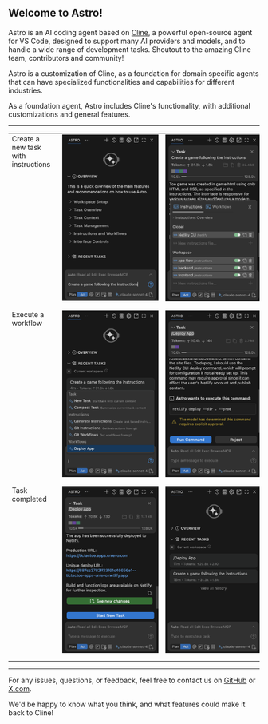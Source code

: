 ## Welcome to Astro!

Astro is an AI coding agent based on [Cline](https://cline.bot), a powerful open-source agent for VS Code, designed to support many AI providers and models, and to handle a wide range of development tasks. Shoutout to the amazing Cline team, contributors and community!

Astro is a customization of Cline, as a foundation for domain specific agents that can have specialized functionalities and capabilities for different industries.

As a foundation agent, Astro includes Cline's functionality, with additional customizations and general features.

---

<table width="100%" border="0" cellspacing="0" cellpadding="0" style="border:0;">
    <tr style="border:0;">
        <td valign="top" style="border:0;">
            Create a new task with instructions
        </td>
        <td width="260" valign="top" style="border:0;">
            <img src="https://raw.githubusercontent.com/unievo/astro/main/assets/img/start.png" alt="Astro Start" width="250" style="margin-left: 10px; margin-bottom: 10px; border:0;">
        </td>
        <td width="260" valign="top" style="border:0;">
            <img src="https://raw.githubusercontent.com/unievo/astro/main/assets/img/instructions.png" alt="Astro Instructions" width="250" style="margin-left: 10px; margin-bottom: 10px; border:0;">
        </td>
    </tr>
    <tr style="border:0;">
        <td valign="top" style="border:0;">
            Execute a workflow
        </td>
        <td width="260" valign="top" style="border:0;">
            <img src="https://raw.githubusercontent.com/unievo/astro/main/assets/img/workflows.png" alt="Astro Workflows" width="250" style="margin-left: 10px; margin-bottom: 10px; border:0;">
        </td>
        <td width="260" valign="top" style="border:0;">
            <img src="https://raw.githubusercontent.com/unievo/astro/main/assets/img/task-run.png" alt="Astro Task Run" width="250" style="margin-left: 10px; margin-bottom: 10px; border:0;">
        </td>
    </tr>
    <tr style="border:0;">
        <td valign="top" style="border:0;">
            Task completed
        </td>
        <td width="260" valign="top" style="border:0;">
            <img src="https://raw.githubusercontent.com/unievo/astro/main/assets/img/task-end.png" alt="Astro Task End" width="250" style="margin-left: 10px; margin-bottom: 10px; border:0;">
        </td>
        <td width="260" valign="top" style="border:0;">
            <img src="https://raw.githubusercontent.com/unievo/astro/main/assets/img/home.png" alt="Astro Home" width="250" style="margin-left: 10px; margin-bottom: 10px; border:0;">
        </td>
    </tr>
</table>


---

For any issues, questions, or feedback, feel free to contact us on [GitHub](https://github.com/unievo/astro) or [X.com](https://x.com/unievo_ai). 

We'd be happy to know what you think, and what features could make it back to Cline!

